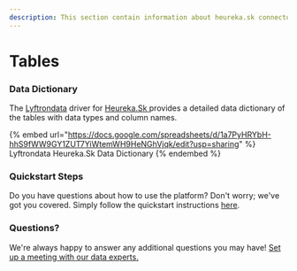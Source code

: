 ```yaml
---
description: This section contain information about heureka.sk connector tables information
---
```


# Tables

### Data Dictionary

The [Lyftrondata](https://www.lyftrondata.com/) driver for [Heureka.Sk](https://www.lyftrondata.com/integration/heureka.sk/)[ ](https://www.lyftrondata.com/integration/heureka.sk/)provides a detailed data dictionary of the tables with data types and column names.

{% embed url="https://docs.google.com/spreadsheets/d/1a7PyHRYbH-hhS9fWW9GY1ZUT7YiWtemWH9HeNGhVjqk/edit?usp=sharing" %}
Lyftrondata Heureka.Sk Data Dictionary
{% endembed %}

### Quickstart Steps

Do you have questions about how to use the platform? Don't worry; we've got you covered. Simply follow the quickstart instructions [here](../../../../quickstart-steps.md).

### Questions? <a href="#questions" id="questions"></a>

We're always happy to answer any additional questions you may have! [Set up a meeting with our data experts.](https://www.lyftrondata.com/book-a-meeting/)

